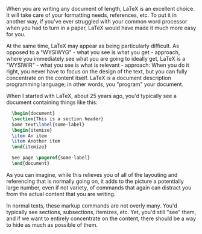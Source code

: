 When you are writing any document of length, LaTeX is an excellent choice. It will take care of your formatting needs, references, etc. To put it in another way, if you've ever struggled with your common word processor when you had to turn in a paper, LaTeX would have made it much more easy for you.

At the same time, LaTeX may appear as being particularly difficult. As opposed to a "WYSIWYG" - what you see is what you get - approach, where you immediately see what you are going to ideally get, LaTeX is a "WYSIWIR" - what you see is what is relevant - approach: When you do it right, you never have to focus on the design of the text, but you can fully concentrate on the content itself. LaTeX is a document description programming language; in other words, you "program" your document.

When I started with LaTeX, about 25 years ago, you'd typically see a document containing things like this:

```LaTeX
  \begin{document}
  \section{This is a section header}
  Some text\label{some-label}
  \begin{itemize}
  \item An item
  \item Another item
  \end{itemize}

  See page \pageref{some-label}
  \end{document}
```

As you can imagine, while this relieves you of all of the layouting and referencing that is normally going on, it adds to the picture a potentially large number, even if not variety, of commands that again can distract you from the actual content that you are writing.

In normal texts, these markup commands are not overly many. You'd typically see sections, subsections, itemizes, etc. Yet, you'd still "see" them, and if we want to entirely concentrate on the content, there should be a way to hide as much as possible of them.